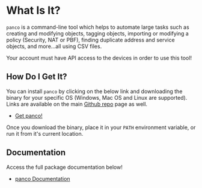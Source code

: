 # What Is It?

`panco` is a command-line tool which helps to automate large tasks such as creating and modifying objects,
tagging objects, importing or modifying a policy (Security, NAT or PBF), finding duplicate address
and service objects, and more...all using CSV files.

Your account must have API access to the devices in order to use this tool!

## How Do I Get It?

You can install `panco` by clicking on the below link and downloading the binary for your specific OS
(Windows, Mac OS and Linux are supported). Links are available on the main [Github repo](https://github.com/scottdware/panco) page as well.

* [Get panco!](https://github.com/scottdware/panco/releases)

Once you download the binary, place it in your `PATH` environment variable, or run it from it's current location.

## Documentation

Access the full package documentation below!

* [panco Documentation](https://panco.dev/docs.html)